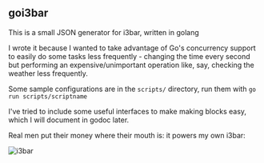 ## goi3bar

This is a small JSON generator for i3bar, written in golang

I wrote it because I wanted to take advantage of Go's concurrency support to
easily do some tasks less frequently - changing the time every second but
performing an expensive/unimportant operation like, say, checking the weather
less frequently.

Some sample configurations are in the `scripts/` directory, run them with `go run
scripts/scriptname`

I've tried to include some useful interfaces to make making blocks easy, which
I will document in godoc later.

Real men put their money where their mouth is: it powers my own i3bar:

![i3bar](https://i.imgur.com/k1zTMvK.png)
